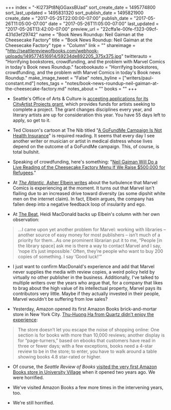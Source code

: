 +++
index = "-Kl273Pt8NjGGaxsBUad"
sort_create_date = 1495774800
sort_last_updated = 1495831320
sort_publish_date = 1495821900
create_date = "2017-05-25T22:00:00-07:00"
publish_date = "2017-05-26T11:05:00-07:00"
date = "2017-05-26T11:05:00-07:00"
last_updated = "2017-05-26T13:42:00-07:00"
preview_url = "22cffa1e-00fe-f323-09cf-431d3ef29742"
name = "Book News Roundup: Neil Gaiman at the Cheesecake Factory"
title = "Book News Roundup: Neil Gaiman at the Cheesecake Factory"
type = "Column"
link = ""
shareimage = "http://seattlereviewofbooks.com/webhook-uploads/1495774516914/59234de892205_375x375.jpg"
twitterauto = "Horrifying bookstores, crowdfunding, and the problem with Marvel Comics in today's Book news Roundup."
facebookauto = "Horrifying bookstores, crowdfunding, and the problem with Marvel Comics in today's Book news Roundup."
make_image_tweet = "False"
notes_byline = ["writers/paul-constant.md"]
notes_tags = "notes/book-news-roundup-neil-gaiman-at-the-cheesecake-factory.md"
notes_about = ""
books = ""
+++
* Seattle's Office of Arts & Culture is [accepting applications for its CityArtist Projects grant](http://www.seattle.gov/arts/cityartist-projects), which provides funds for artists seeking to complete a project. The grant changes disciplines every year, and literary artists are up for consideration this year. You have 55 days left to apply, so get to it.

* Ted Closson's cartoon at The Nib titled "[A GoFundMe Campaign Is Not Health Insurance](https://thenib.com/a-gofundme-campaign-is-not-health-insurance)" is required reading. It seems that every day I see another writer or musician or artist in medical distress whose lives depend on the outcome of a GoFundMe campaign. This, of course, is total bullshit.

* Speaking of crowdfunding, here's something: "[Neil Gaiman Will Do a Live Reading of the Cheesecake Factory Menu If We Raise $500,000 for Refugees](https://www.crowdrise.com/neil-gaiman-will-do-a-live-reading-of-the-cheesecake-factory-menu-if-we-raise-500000-for-refugees)."

* At [*The Atlantic*, Asher Elbein writes](https://www.theatlantic.com/entertainment/archive/2017/05/the-real-reasons-for-marvel-comics-woes/527127/#article-comments?utm_source=twb) about the turbulence that Marvel Comics is experiencing at the moment. It turns out that Marvel isn't flailing due to an increased drive toward diversity (as some dipshit white men on the internet claim). In fact, Elbein argues, the company has fallen deep into a negative feedback loop of insularity and ego.

* At [The Beat](http://www.comicsbeat.com/along-with-all-its-other-problems-marvel-also-has-a-library-problem/), Heidi MacDonald backs up Elbein's column with her own observation:

<blockquote>...I came upon yet another problem for Marvel: working with libraries – another source of easy money for most publishers – isn’t much of a priority for them...As one prominent librarian put it to me, “People [in the library space] ask me is there a way to contact Marvel and I say, ‘nope it’s just impossible.’ Often, they’re people who want to buy 200 copies of something. I say ‘Good luck!'”</blockquote>

* I just want to confirm MacDonald's experience and add that Marvel never supplies the media with review copies, a weird policy held by virtually no other publisher in the business. Additionally, I've talked to multiple writers over the years who argue that, for a company that likes to brag about the high value of its intellectual property, Marvel pays its contributors very little. Maybe if they actually invested in their people, Marvel wouldn't be suffering from low sales?

* Yesterday, Amazon opened its first Amazon Books brick-and-mortar store in New York City. [Thu-Huong Ha from Quartz didn't enjoy the experience](https://qz.com/990164/amazons-first-bookstore-in-new-york-city-sucks-the-joy-out-of-buying-books/):

<blockquote>The store doesn’t let you escape the noise of shopping online: One section is for books with more than 10,000 reviews; another display is for “page-turners,” based on ebooks that customers have read in three or fewer days; with a few exceptions, books need a 4-star review to be in the store; to enter, you have to walk around a table showing books 4.8 star-rated or higher.</blockquote>

* Of course, the *Seattle Review of Books* [visited the very first Amazon Books store in University Village](http://www.seattlereviewofbooks.com/notes/2015/11/09/the-algorithm-method/) when it opened two years ago. We were horrified.

* We've visited Amazon Books a few more times in the intervening years, too. 

* We're still horrified.
